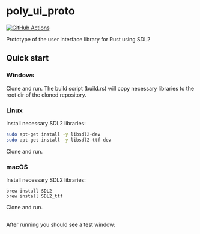 # poly_ui_proto

[![GitHub Actions](https://github.com/PiotrMoscicki/poly_ui_proto/workflows/CI/badge.svg)](https://github.com/PiotrMoscicki/poly_ui_proto/actions)

Prototype of the user interface library for Rust using SDL2

## Quick start
### Windows
Clone and run. The build script (build.rs) will copy necessary libraries to the root dir of the cloned repository.

### Linux
Install necessary SDL2 libraries:
```sh
sudo apt-get install -y libsdl2-dev
sudo apt-get install -y libsdl2-ttf-dev
```
Clone and run.

### macOS
Install necessary SDL2 libraries:
```terminal
brew install SDL2
brew install SDL2_ttf
```
Clone and run.

##
After running you should see a test window:
